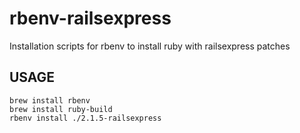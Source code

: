 # rbenv-railsexpress

Installation scripts for rbenv to install ruby with railsexpress patches

## USAGE

    brew install rbenv
    brew install ruby-build
    rbenv install ./2.1.5-railsexpress
